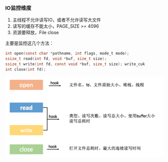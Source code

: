 ### IO监控维度
1. 主线程不允许读写IO，或者不允许读写大文件
2. 读写的缓存不能太小，PAGE_SIZE >= 4096
3. 资源要释放，File close

主要是监控这几个方法：
```c
int open(const char *pathname, int flags, mode_t mode);
ssize_t read(int fd, void *buf, size_t size);
ssize_t write(int fd, const void *buf, size_t size); write_cuk
int close(int fd);
```
![监控内容](resources/io1.png)